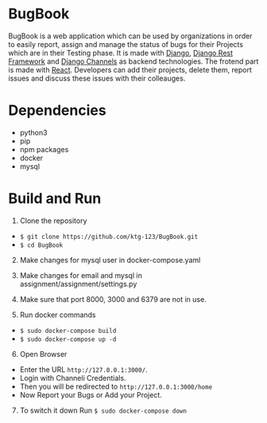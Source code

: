# BugBook
BugBook is a web application which can be used by organizations in order to easily report, assign and manage the status of bugs for their Projects which are in 
their Testing phase. It is made with [Django](https://www.djangoproject.com/), [Django Rest Framework](https://www.django-rest-framework.org/) and 
[Django Channels](https://channels.readthedocs.io/en/latest/) as backend technologies. The frotend part is made with [React](https://reactjs.org/). Developers 
can add their projects, delete them, report issues and discuss these issues with their colleauges.

# Dependencies
- python3
- pip
- npm packages
- docker
- mysql

# Build and Run
1. Clone the repository
- `$ git clone https://github.com/ktg-123/BugBook.git `
- `$ cd BugBook`

2. Make changes for mysql user in docker-compose.yaml

3. Make changes for email and mysql in assignment/assignment/settings.py

4. Make sure that port 8000, 3000 and 6379 are not in use.

5. Run docker commands
- `$ sudo docker-compose build`
- `$ sudo docker-compose up -d`

6. Open Browser
- Enter the URL `http://127.0.0.1:3000/`.
- Login with Channeli Credentials.
- Then you will be redirected to `http://127.0.0.1:3000/home`
- Now Report your Bugs or Add your Project.

7. To switch it down Run `$ sudo docker-compose down`
    

